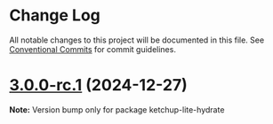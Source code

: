 # Change Log

All notable changes to this project will be documented in this file. See [Conventional Commits](https://conventionalcommits.org) for commit guidelines.

# [3.0.0-rc.1](https://github.com/lucafoscili/ketchup-lite/compare/2.6.0-rc.5...3.0.0-rc.1) (2024-12-27)

**Note:** Version bump only for package ketchup-lite-hydrate
